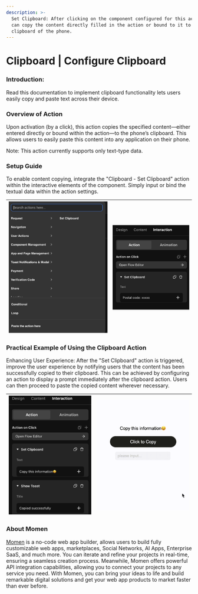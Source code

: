 ```yaml
---
description: >-
  Set Clipboard: After clicking on the component configured for this action, you
  can copy the content directly filled in the action or bound to it to the
  clipboard of the phone.
---
```


# Clipboard | Configure Clipboard

### **Introduction:**

Read this documentation to implement clipboard functionality lets users easily copy and paste text across their device.

### **Overview of Action**

Upon activation (by a click), this action copies the specified content—either entered directly or bound within the action—to the phone’s clipboard. This allows users to easily paste this content into any application on their phone.

Note: This action currently supports only text-type data.

### **Setup Guide**

To enable content copying, integrate the "Clipboard - Set Clipboard" action within the interactive elements of the component. Simply input or bind the textual data within the action settings.

| <img src="../.gitbook/assets/0 (46).png" alt="" data-size="original"> | <img src="../.gitbook/assets/1 (84).png" alt="" data-size="original"> |
| --------------------------------------------------------------------- | --------------------------------------------------------------------- |

### **Practical Example of Using the Clipboard Action**

Enhancing User Experience: After the "Set Clipboard" action is triggered, improve the user experience by notifying users that the content has been successfully copied to their clipboard. This can be achieved by configuring an action to display a prompt immediately after the clipboard action. Users can then proceed to paste the copied content wherever necessary.

| <img src="../.gitbook/assets/2 (69).png" alt="" data-size="original"> | <img src="../.gitbook/assets/3 (11).gif" alt="" data-size="original"> |
| --------------------------------------------------------------------- | --------------------------------------------------------------------- |

### About Momen

[Momen](https://momen.app/?channel=blog-about) is a no-code web app builder, allows users to build fully customizable web apps, marketplaces, Social Networks, AI Apps, Enterprise SaaS, and much more. You can iterate and refine your projects in real-time, ensuring a seamless creation process. Meanwhile, Momen offers powerful API integration capabilities, allowing you to connect your projects to any service you need. With Momen, you can bring your ideas to life and build remarkable digital solutions and get your web app products to market faster than ever before.
